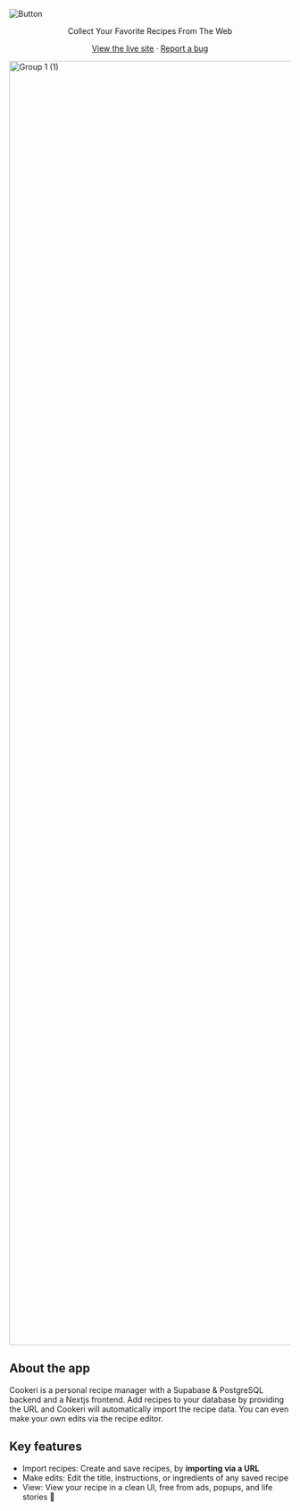 ![Button](https://github.com/user-attachments/assets/5d670962-2b6c-49a7-a9f5-a44643bde893)
<p align="center">Collect Your Favorite Recipes From The Web</p>

<p align="center"><a href="https://cookeri.vercel.app">View the live site</a>
  · <a href="https://github.com/rjfuhrman42/cookeri/issues">Report a bug</a></p>

<img width="2298" alt="Group 1 (1)" src="https://github.com/user-attachments/assets/e7151eda-516d-48ed-aeec-fda7a9a118f0">

## **About the app**

Cookeri is a personal recipe manager with a Supabase & PostgreSQL backend and a Nextjs frontend. Add recipes to your database by providing the URL and Cookeri will automatically import the recipe data. You can even make your own edits via the recipe editor. 

## Key features
- Import recipes: Create and save recipes, by **importing via a URL**
- Make edits: Edit the title, instructions, or ingredients of any saved recipe
- View: View your recipe in a clean UI, free from ads, popups, and life stories 🙂
